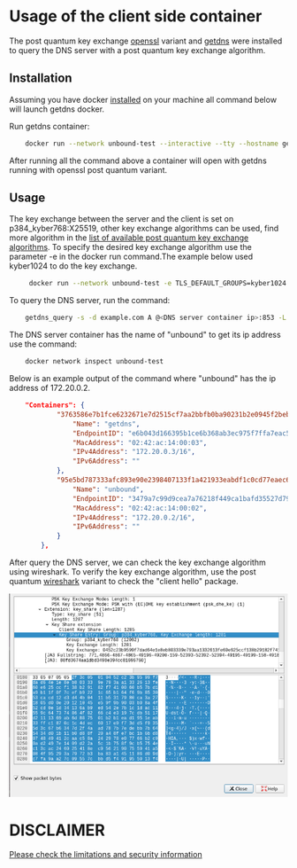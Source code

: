 
# Usage of the client side container

The post quantum key exchange [openssl](https://github.com/open-quantum-safe/openssl) variant and [getdns](https://getdnsapi.net/) were installed to query the DNS server with a post quantum key exchange algorithm.
## Installation
Assuming you have docker [installed](https://docs.docker.com/install) on your machine all command below will launch getdns docker.

Run getdns container:
```bash
    docker run --network unbound-test --interactive --tty --hostname getdns --name getdns -it openquantumsafe/getdns
```
After running all the command above a container will open with getdns running with openssl post quantum variant.

## Usage


The key exchange between the server and the client is set on p384_kyber768:X25519, other key exchange algorithms can be used, find more algorithm in the [list of available post quantum key exchange algorithms](https://github.com/open-quantum-safe/boringssl#key-exchange). To specify the desired key exchange algorithm use the parameter -e in the docker run command.The example below used kyber1024 to do the key exchange.

```bash
     docker run --network unbound-test -e TLS_DEFAULT_GROUPS=kyber1024 --interactive --tty --hostname getdns --name getdns -it openquantumsafe/getdns
```

To query the DNS server, run the command:

```bash
    getdns_query -s -d example.com A @<DNS server container ip>:853 -L +return_call_reporting
```

The DNS server container has the name of "unbound" to get its ip address use the command:
```bash
    docker network inspect unbound-test
```

Below is an example output of the command where "unbound" has the ip address of 172.20.0.2.
```json
    "Containers": {
            "3763586e7b1fce6232671e7d2515cf7aa2bbfb0ba90231b2e0945f2bebb7242c": {
                "Name": "getdns",
                "EndpointID": "e6b043d166395b1ce6b368ab3ec975f7ffa7eac517a3b3f9774c2950ce4c126d",
                "MacAddress": "02:42:ac:14:00:03",
                "IPv4Address": "172.20.0.3/16",
                "IPv6Address": ""
            },
            "95e5bd787333afc893e90e2398407133f1a421933eabdf1c0cd77eaec6feb5e2": {
                "Name": "unbound",
                "EndpointID": "3479a7c99d9cea7a76218f449ca1bafd35527d79778bcd4af68e8113d96166dd",
                "MacAddress": "02:42:ac:14:00:02",
                "IPv4Address": "172.20.0.2/16",
                "IPv6Address": ""
            }
        },
```
After query the DNS server, we can check the key exchange algorithm using wireshark. To verify the key exchange algorithm, use the post quantum [wireshark](https://github.com/open-quantum-safe/oqs-demos/tree/main/wireshark) variant to check the "client hello" package.

![wireshark screenshot](wireshark_screenshot.png)

# DISCLAIMER

[Please check the limitations and security information](https://github.com/open-quantum-safe/openssl#limitations-and-security)
